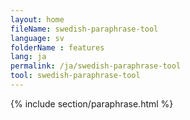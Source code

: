 ```yaml
---
layout: home
fileName: swedish-paraphrase-tool
language: sv    
folderName : features
lang: ja
permalink: /ja/swedish-paraphrase-tool
tool: swedish-paraphrase-tool
---
```

{% include section/paraphrase.html %}